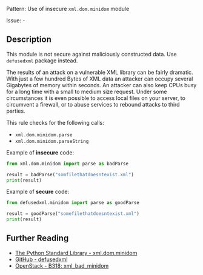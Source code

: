 Pattern: Use of insecure `xml.dom.minidom` module

Issue: -

## Description

This module is not secure against maliciously constructed data. Use `defusedxml` package instead.

The results of an attack on a vulnerable XML library can be fairly dramatic. With just a few hundred Bytes of XML data an attacker can occupy several Gigabytes of memory within seconds. An attacker can also keep CPUs busy for a long time with a small to medium size request. Under some circumstances it is even possible to access local files on your server, to circumvent a firewall, or to abuse services to rebound attacks to third parties.

This rule checks for the following calls:

  - `xml.dom.minidom.parse`
  - `xml.dom.minidom.parseString`


Example of **insecure** code:

```python
from xml.dom.minidom import parse as badParse

result = badParse("somfilethatdoesntexist.xml")
print(result)
```

Example of **secure** code:

```python
from defusedxml.minidom import parse as goodParse

result = goodParse("somefilethatdoesntexist.xml")
print(result)
```

## Further Reading

* [The Python Standard Library - xml.dom.minidom](https://docs.python.org/2/library/xml.dom.minidom.html)
* [GitHub - defusedxml](https://github.com/tiran/defusedxml)
* [OpenStack - B318: xml_bad_minidom](https://docs.openstack.org/developer/bandit/api/bandit.blacklists.html#b313-b320-xml)
